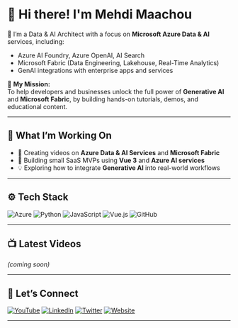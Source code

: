 # 👋 Hi there! I'm Mehdi Maachou

🚀 I’m a Data & AI Architect with a focus on **Microsoft Azure Data & AI** services, including:
- Azure AI Foundry, Azure OpenAI, AI Search
- Microsoft Fabric (Data Engineering, Lakehouse, Real-Time Analytics)
- GenAI integrations with enterprise apps and services

🎯 **My Mission:**  
To help developers and businesses unlock the full power of **Generative AI** and **Microsoft Fabric**, by building hands-on tutorials, demos, and educational content.

---

## 🧠 What I’m Working On
- 🎥 Creating videos on **Azure Data & AI Services** and **Microsoft Fabric** 
- 🧪 Building small SaaS MVPs using **Vue 3** and **Azure AI services**
- 💡 Exploring how to integrate **Generative AI** into real-world workflows

---

## ⚙️ Tech Stack
![Azure](https://img.shields.io/badge/Azure-0078D4?logo=azure&logoColor=white)
![Python](https://img.shields.io/badge/Python-3776AB?logo=python&logoColor=white)
![JavaScript](https://img.shields.io/badge/JavaScript-F7DF1E?logo=javascript&logoColor=black)
![Vue.js](https://img.shields.io/badge/Vue.js-35495E?logo=vue.js&logoColor=4FC08D)
![GitHub](https://img.shields.io/badge/GitHub-181717?logo=github&logoColor=white)

---

## 📺 Latest Videos
*(coming soon)*

---

## 🔗 Let’s Connect
[![YouTube](https://img.shields.io/badge/YouTube-%23FF0000.svg?&style=for-the-badge&logo=youtube&logoColor=white)](https://youtube.com/@yourchannel)
[![LinkedIn](https://img.shields.io/badge/LinkedIn-%230077B5.svg?&style=for-the-badge&logo=linkedin&logoColor=white)](https://linkedin.com/in/yourprofile)
[![Twitter](https://img.shields.io/badge/Twitter-%231DA1F2.svg?&style=for-the-badge&logo=twitter&logoColor=white)](https://twitter.com/yourhandle)
[![Website](https://img.shields.io/badge/Website-000000?style=for-the-badge&logo=About.me&logoColor=white)](https://yourwebsite.com)

---

<!--
**yourusername/yourusername** is a ✨ _special_ ✨ repository because its `README.md` (this file) appears on your GitHub profile.
-->
